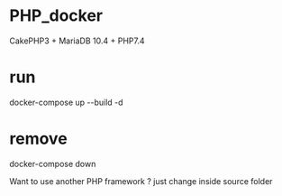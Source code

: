 # PHP_docker
CakePHP3 + MariaDB 10.4 + PHP7.4

# run 
docker-compose up --build -d
# remove
docker-compose down

Want to use another PHP framework ? just change inside source folder


